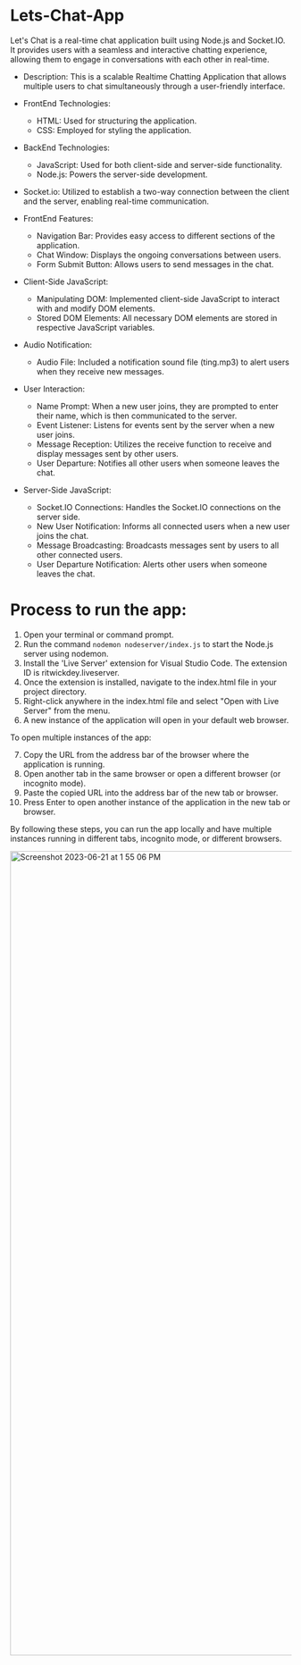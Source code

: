 # Lets-Chat-App

Let's Chat is a real-time chat application built using Node.js and Socket.IO. It provides users with a seamless and interactive chatting experience, allowing them to engage in conversations with each other in real-time.

- Description: This is a scalable Realtime Chatting Application that allows multiple users to chat simultaneously through a user-friendly interface.

- FrontEnd Technologies:
  - HTML: Used for structuring the application.
  - CSS: Employed for styling the application.
  
- BackEnd Technologies:
  - JavaScript: Used for both client-side and server-side functionality.
  - Node.js: Powers the server-side development.
  
- Socket.io: Utilized to establish a two-way connection between the client and the server, enabling real-time communication.

- FrontEnd Features:
  - Navigation Bar: Provides easy access to different sections of the application.
  - Chat Window: Displays the ongoing conversations between users.
  - Form Submit Button: Allows users to send messages in the chat.
  
- Client-Side JavaScript:
  - Manipulating DOM: Implemented client-side JavaScript to interact with and modify DOM elements.
  - Stored DOM Elements: All necessary DOM elements are stored in respective JavaScript variables.
  
- Audio Notification:
  - Audio File: Included a notification sound file (ting.mp3) to alert users when they receive new messages.
  
- User Interaction:
  - Name Prompt: When a new user joins, they are prompted to enter their name, which is then communicated to the server.
  - Event Listener: Listens for events sent by the server when a new user joins.
  - Message Reception: Utilizes the receive function to receive and display messages sent by other users.
  - User Departure: Notifies all other users when someone leaves the chat.
  
- Server-Side JavaScript:
  - Socket.IO Connections: Handles the Socket.IO connections on the server side.
  - New User Notification: Informs all connected users when a new user joins the chat.
  - Message Broadcasting: Broadcasts messages sent by users to all other connected users.
  - User Departure Notification: Alerts other users when someone leaves the chat.

# Process to run the app:

1. Open your terminal or command prompt.
2. Run the command `nodemon nodeserver/index.js` to start the Node.js server using nodemon.
3. Install the 'Live Server' extension for Visual Studio Code. The extension ID is ritwickdey.liveserver.
4. Once the extension is installed, navigate to the index.html file in your project directory.
5. Right-click anywhere in the index.html file and select "Open with Live Server" from the menu.
6. A new instance of the application will open in your default web browser.

To open multiple instances of the app:

7. Copy the URL from the address bar of the browser where the application is running.
8. Open another tab in the same browser or open a different browser (or incognito mode).
9. Paste the copied URL into the address bar of the new tab or browser.
10. Press Enter to open another instance of the application in the new tab or browser.

By following these steps, you can run the app locally and have multiple instances running in different tabs, incognito mode, or different browsers.

<img width="1440" alt="Screenshot 2023-06-21 at 1 55 06 PM" src="https://github.com/vivekzme/Lets-Chat-App/assets/98255913/6fdc6fbb-5d18-4836-b46a-82c726566937">
